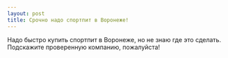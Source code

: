 ```yaml
---
layout: post 
title: Срочно надо спортпит в Воронеже! 
--- 
```

Надо быстро купить спортпит в Воронеже, но не знаю где это сделать. Подскажите проверенную компанию, пожалуйста!